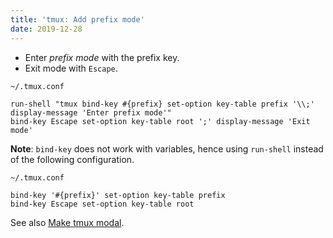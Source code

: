 ```yaml
---
title: 'tmux: Add prefix mode'
date: 2019-12-28
---
```


- Enter _prefix mode_ with the prefix key.
- Exit mode with `Escape`.

`~/.tmux.conf`

```
run-shell "tmux bind-key #{prefix} set-option key-table prefix '\\;' display-message 'Enter prefix mode'"
bind-key Escape set-option key-table root ';' display-message 'Exit mode'
```

**Note**: `bind-key` does not work with variables, hence using `run-shell` instead of the following configuration.

`~/.tmux.conf`

```
bind-key '#{prefix}' set-option key-table prefix
bind-key Escape set-option key-table root
```

See also [Make tmux modal].

[Make tmux modal]: ../make-tmux-modal/
